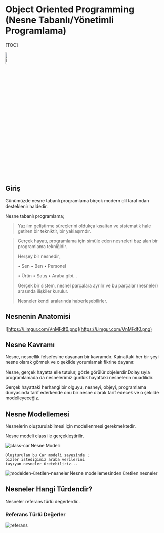 # Object Oriented Programming (Nesne Tabanlı/Yönetimli Programlama)

[TOC]


<img src = https://github.com/trukafatsum/CSharpNotlarim/blob/main/OOP/%C4%B0lgili%20Ders%20QR/00-QR.png width=10% alt="İlgili Video İçeriği QR" />

## Giriş

Günümüzde nesne tabanlı programlama birçok modern dil tarafından desteklenir haldedir.

Nesne tabanlı programlama;

> Yazılım geliştirme süreçlerini oldukça kısaltan ve sistematik hale getiren bir tekniktir, bir yaklaşımdır.

> Gerçek hayatı, programlama için simüle eden nesneleri baz alan bir programlama tekniğidir.
>
> Herşey bir nesnedir,
>
> • Sen		• Ben		• Personel
>
> • Ürün		• Satış		• Araba    gibi...
>
> Gerçek bir sistem, nesnel parçalara ayrılır ve bu parçalar (nesneler) arasında ilişkiler kurulur.
>
> Nesneler kendi aralarında haberleşebilirler.
>
> 

## Nesnenin Anatomisi

![https://i.imgur.com/VnMFdf0.png](https://i.imgur.com/VnMFdf0.png)

## Nesne Kavramı

Nesne, nesnellik felsefesine dayanan bir kavramdır. Kainattaki her bir şeyi 
nesne olarak görmek ve o şekilde yorumlamak fikrine dayanır.

Nesne, gerçek hayatta elle tutulur, gözle görülür objelerdir.Dolayısıyla 
programlamada da nesnelerimiz günlük hayattaki nesnelerin muadilidir. 

Gerçek hayattaki herhangi bir olguyu, nesneyi, objeyi, programlama dünyasında 
tarif ederkende onu bir nesne olarak tarif edecek ve o şekilde modelleyeceğiz.



## Nesne Modellemesi

Nesnelerin oluşturulabilmesi için modellenmesi gerekmektedir.

Nesne modeli class ile gerçekleştirilir.

<img src="https://i.imgur.com/hvbZdvb.png" alt="class-car" align="left"/>	Nesne Modeli
	







	Oluşturulan bu Car modeli sayesinde ;
	bizler istediğimiz araba verilerini 
	taşıyan nesneler üretebiliriz...



<img src="https://i.imgur.com/Vx8GHwg.png" alt="modelden-üretilen-nesneler" align="left"/>	
	Nesne modellemesinden üretilen nesneler







## Nesneler Hangi Türdendir?

Nesneler referans türlü değerlerdir..

### Referans Türlü Değerler

<img src="https://i.imgur.com/CqzDHpD.png" alt="referans" align="left"/>
